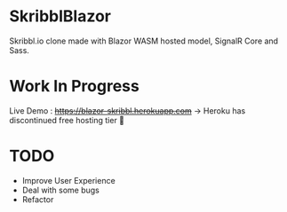 # SkribblBlazor
Skribbl.io clone made with Blazor WASM hosted model, SignalR Core and Sass.
# Work In Progress
Live Demo : ~~https://blazor-skribbl.herokuapp.com~~ -> Heroku has discontinued free hosting tier 🥲

# TODO
- Improve User Experience
- Deal with some bugs
- Refactor 

